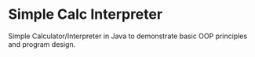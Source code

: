 # Simple Calc Interpreter

Simple Calculator/Interpreter in Java to demonstrate basic OOP principles and program design.
